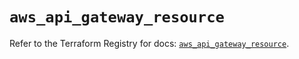 # `aws_api_gateway_resource`

Refer to the Terraform Registry for docs: [`aws_api_gateway_resource`](https://registry.terraform.io/providers/hashicorp/aws/6.11.0/docs/resources/api_gateway_resource).
